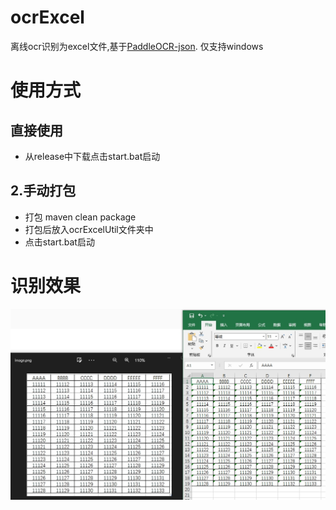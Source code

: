 # ocrExcel
离线ocr识别为excel文件,基于[PaddleOCR-json](https://github.com/hiroi-sora/PaddleOCR-json).
仅支持windows

# 使用方式

## 直接使用
- 从release中下载点击start.bat启动
## 2.手动打包
- 打包 maven clean package
- 打包后放入ocrExcelUtil文件夹中
- 点击start.bat启动

# 识别效果

![image](test.png)
